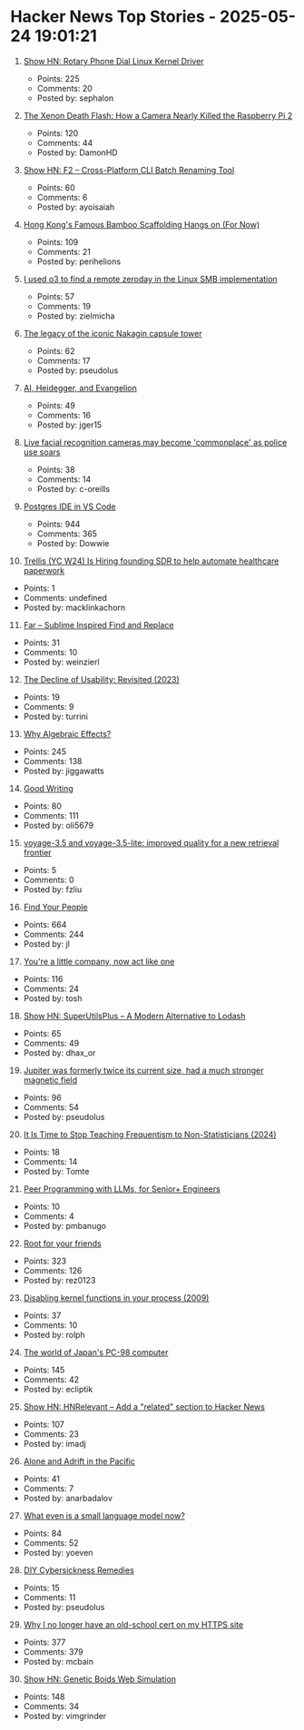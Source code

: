 # Hacker News Top Stories - 2025-05-24 19:01:21

1. [Show HN: Rotary Phone Dial Linux Kernel Driver](https://gitlab.com/sephalon/rotary_dial_kmod)
   - Points: 225
   - Comments: 20
   - Posted by: sephalon

2. [The Xenon Death Flash: How a Camera Nearly Killed the Raspberry Pi 2](https://magnus919.com/2025/05/the-xenon-death-flash-how-a-camera-nearly-killed-the-raspberry-pi-2/)
   - Points: 120
   - Comments: 44
   - Posted by: DamonHD

3. [Show HN: F2 – Cross-Platform CLI Batch Renaming Tool](https://github.com/ayoisaiah/f2)
   - Points: 60
   - Comments: 6
   - Posted by: ayoisaiah

4. [Hong Kong's Famous Bamboo Scaffolding Hangs on (For Now)](https://www.nytimes.com/2025/05/24/world/asia/hongkong-bamboo-scaffolding.html)
   - Points: 109
   - Comments: 21
   - Posted by: perihelions

5. [I used o3 to find a remote zeroday in the Linux SMB implementation](https://sean.heelan.io/2025/05/22/how-i-used-o3-to-find-cve-2025-37899-a-remote-zeroday-vulnerability-in-the-linux-kernels-smb-implementation/)
   - Points: 57
   - Comments: 19
   - Posted by: zielmicha

6. [The legacy of the iconic Nakagin capsule tower](https://www.designboom.com/architecture/moma-nakagin-capsule-tower-exhibition-many-lives-museum-modern-art-new-york-05-23-2025/)
   - Points: 62
   - Comments: 17
   - Posted by: pseudolus

7. [AI, Heidegger, and Evangelion](https://fakepixels.substack.com/p/ai-heidegger-and-evangelion)
   - Points: 49
   - Comments: 16
   - Posted by: jger15

8. [Live facial recognition cameras may become 'commonplace' as police use soars](https://www.theguardian.com/technology/2025/may/24/police-live-facial-recognition-cameras-england-and-wales)
   - Points: 38
   - Comments: 14
   - Posted by: c-oreills

9. [Postgres IDE in VS Code](https://techcommunity.microsoft.com/blog/adforpostgresql/announcing-a-new-ide-for-postgresql-in-vs-code-from-microsoft/4414648)
   - Points: 944
   - Comments: 365
   - Posted by: Dowwie

10. [Trellis (YC W24) Is Hiring founding SDR to help automate healthcare paperwork](https://www.ycombinator.com/companies/trellis/jobs/7Ru1X1P-founding-sdr)
   - Points: 1
   - Comments: undefined
   - Posted by: macklinkachorn

11. [Far – Sublime Inspired Find and Replace](https://github.com/ibilalkayy/far)
   - Points: 31
   - Comments: 10
   - Posted by: weinzierl

12. [The Decline of Usability: Revisited (2023)](https://datagubbe.se/usab2/)
   - Points: 19
   - Comments: 9
   - Posted by: turrini

13. [Why Algebraic Effects?](https://antelang.org/blog/why_effects/)
   - Points: 245
   - Comments: 138
   - Posted by: jiggawatts

14. [Good Writing](https://paulgraham.com/goodwriting.html)
   - Points: 80
   - Comments: 111
   - Posted by: oli5679

15. [voyage-3.5 and voyage-3.5-lite: improved quality for a new retrieval frontier](https://blog.voyageai.com/2025/05/20/voyage-3-5/)
   - Points: 5
   - Comments: 0
   - Posted by: fzliu

16. [Find Your People](https://foundersatwork.posthaven.com/find-your-people)
   - Points: 664
   - Comments: 244
   - Posted by: jl

17. [You're a little company, now act like one](https://longform.asmartbear.com/little-company/)
   - Points: 116
   - Comments: 24
   - Posted by: tosh

18. [Show HN: SuperUtilsPlus – A Modern Alternative to Lodash](https://github.com/dhaxor/super-utils-plus)
   - Points: 65
   - Comments: 49
   - Posted by: dhax_or

19. [Jupiter was formerly twice its current size, had a much stronger magnetic field](https://phys.org/news/2025-05-jupiter-current-size-stronger-magnetic.html)
   - Points: 96
   - Comments: 54
   - Posted by: pseudolus

20. [It Is Time to Stop Teaching Frequentism to Non-Statisticians (2024)](https://arxiv.org/abs/1201.2590)
   - Points: 18
   - Comments: 14
   - Posted by: Tomte

21. [Peer Programming with LLMs, for Senior+ Engineers](https://pmbanugo.me/blog/peer-programming-with-llms)
   - Points: 10
   - Comments: 4
   - Posted by: pmbanugo

22. [Root for your friends](https://josephthacker.com/personal/2025/05/13/root-for-your-friends.html)
   - Points: 323
   - Comments: 126
   - Posted by: rez0123

23. [Disabling kernel functions in your process (2009)](https://chadaustin.me/2009/03/disabling-functions/)
   - Points: 37
   - Comments: 10
   - Posted by: rolph

24. [The world of Japan's PC-98 computer](https://strangecomforts.com/the-strange-world-of-japans-pc-98-computer/)
   - Points: 145
   - Comments: 42
   - Posted by: ecliptik

25. [Show HN: HNRelevant – Add a "related" section to Hacker News](https://github.com/imdj/HNRelevant)
   - Points: 107
   - Comments: 23
   - Posted by: imadj

26. [Alone and Adrift in the Pacific](https://www.theatlantic.com/magazine/archive/2025/06/commercial-fisherman-shipwreck/682580/)
   - Points: 41
   - Comments: 7
   - Posted by: anarbadalov

27. [What even is a small language model now?](https://jigsawstack.com/blog/what-even-is-a-small-language-model-now--ai)
   - Points: 84
   - Comments: 52
   - Posted by: yoeven

28. [DIY Cybersickness Remedies](https://spectrum.ieee.org/diy-cybersickness-remedies)
   - Points: 15
   - Comments: 11
   - Posted by: pseudolus

29. [Why I no longer have an old-school cert on my HTTPS site](https://rachelbythebay.com/w/2025/05/22/ssl/)
   - Points: 377
   - Comments: 379
   - Posted by: mcbain

30. [Show HN: Genetic Boids Web Simulation](https://attentionmech.github.io/genetic-boids/)
   - Points: 148
   - Comments: 34
   - Posted by: vimgrinder

